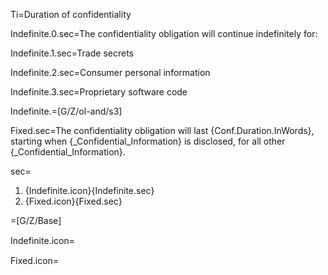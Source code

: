 Ti=Duration of confidentiality


Indefinite.0.sec=The confidentiality obligation will <span class="highlight">continue indefinitely</span> for:

Indefinite.1.sec=Trade secrets

Indefinite.2.sec=Consumer personal information

Indefinite.3.sec=Proprietary software code

Indefinite.=[G/Z/ol-and/s3]


Fixed.sec=The confidentiality obligation will last <span class="highlight">{Conf.Duration.InWords}</span>, starting when {_Confidential_Information} is disclosed, for all other {_Confidential_Information}.

sec=<ol class="secs"><li>{Indefinite.icon}{Indefinite.sec}<li>{Fixed.icon}{Fixed.sec}</ol>

=[G/Z/Base]

Indefinite.icon=<img src="Doc/G/IACCM-NDA-Design/Z/icon/duration_indefinite.png" height="15" width="15" >  

Fixed.icon=<img src="Doc/G/IACCM-NDA-Design/Z/icon/duration_fixed.png" height="15" width="15" >  
